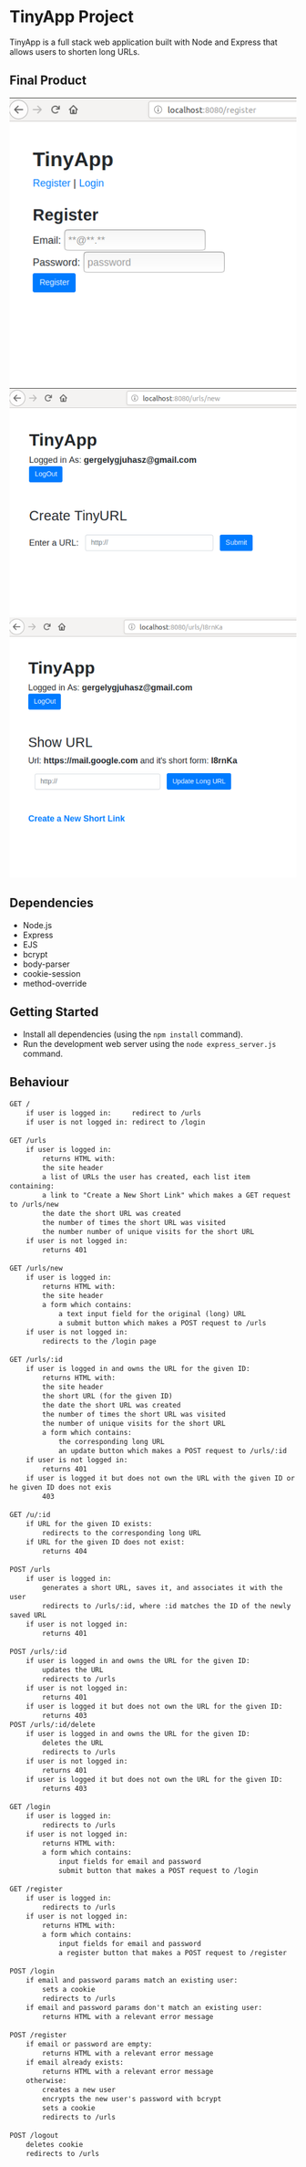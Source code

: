 # TinyApp Project

TinyApp is a full stack web application built with Node and Express that allows users to shorten long URLs.

## Final Product

!["Register"](docs/register.png)
!["Create Your own tiny URLs"](docs/create-new-short-url.png)
!["Edit the long URLs later on, if needed!](docs/editUrl.png)

## Dependencies

- Node.js
- Express
- EJS
- bcrypt
- body-parser
- cookie-session
- method-override

## Getting Started

- Install all dependencies (using the `npm install` command).
- Run the development web server using the `node express_server.js` command.

## Behaviour


    GET /
        if user is logged in:     redirect to /urls
        if user is not logged in: redirect to /login

    GET /urls
        if user is logged in:
            returns HTML with:
            the site header
            a list of URLs the user has created, each list item containing:
            a link to "Create a New Short Link" which makes a GET request to /urls/new
            the date the short URL was created
            the number of times the short URL was visited
            the number number of unique visits for the short URL
        if user is not logged in:
            returns 401

    GET /urls/new
        if user is logged in:
            returns HTML with:
            the site header
            a form which contains:
                a text input field for the original (long) URL
                a submit button which makes a POST request to /urls
        if user is not logged in:
            redirects to the /login page

    GET /urls/:id
        if user is logged in and owns the URL for the given ID:
            returns HTML with:
            the site header
            the short URL (for the given ID)
            the date the short URL was created
            the number of times the short URL was visited
            the number of unique visits for the short URL
            a form which contains:
                the corresponding long URL
                an update button which makes a POST request to /urls/:id
        if user is not logged in:
            returns 401
        if user is logged it but does not own the URL with the given ID or he given ID does not exis
            403

    GET /u/:id
        if URL for the given ID exists:
            redirects to the corresponding long URL
        if URL for the given ID does not exist:
            returns 404

    POST /urls
        if user is logged in:
            generates a short URL, saves it, and associates it with the user
            redirects to /urls/:id, where :id matches the ID of the newly saved URL
        if user is not logged in:
            returns 401

    POST /urls/:id
        if user is logged in and owns the URL for the given ID:
            updates the URL
            redirects to /urls
        if user is not logged in:
            returns 401
        if user is logged it but does not own the URL for the given ID:
            returns 403
    POST /urls/:id/delete
        if user is logged in and owns the URL for the given ID:
            deletes the URL
            redirects to /urls
        if user is not logged in:
            returns 401
        if user is logged it but does not own the URL for the given ID:
            returns 403

    GET /login
        if user is logged in:
            redirects to /urls
        if user is not logged in:
            returns HTML with:
            a form which contains:
                input fields for email and password
                submit button that makes a POST request to /login

    GET /register
        if user is logged in:
            redirects to /urls
        if user is not logged in:
            returns HTML with:
            a form which contains:
                input fields for email and password
                a register button that makes a POST request to /register

    POST /login
        if email and password params match an existing user:
            sets a cookie
            redirects to /urls
        if email and password params don't match an existing user:
            returns HTML with a relevant error message

    POST /register
        if email or password are empty:
            returns HTML with a relevant error message
        if email already exists:
            returns HTML with a relevant error message
        otherwise:
            creates a new user
            encrypts the new user's password with bcrypt
            sets a cookie
            redirects to /urls

    POST /logout
        deletes cookie
        redirects to /urls

